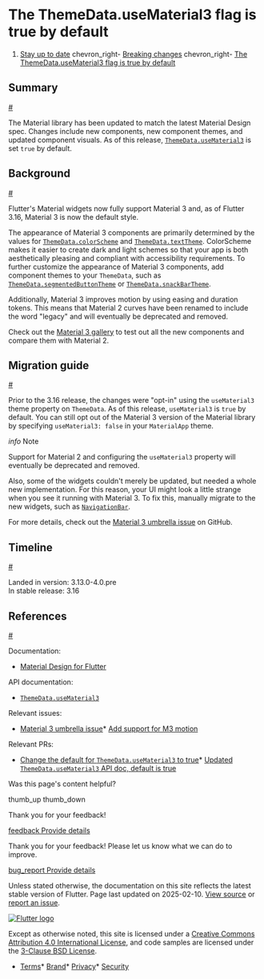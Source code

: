 The ThemeData.useMaterial3 flag is true by default
==================================================

1. [Stay up to date](/release) chevron\_right- [Breaking changes](/release/breaking-changes) chevron\_right- [The ThemeData.useMaterial3 flag is true by default](/release/breaking-changes/material-3-default)

Summary
-------

[#](#summary)

The Material library has been updated to match the latest Material Design spec. Changes include new components, new component themes, and updated component visuals. As of this release, [`ThemeData.useMaterial3`](https://api.flutter.dev/flutter/material/ThemeData/useMaterial3.html) is set `true` by default.

Background
----------

[#](#background)

Flutter's Material widgets now fully support Material 3 and, as of Flutter 3.16, Material 3 is now the default style.

The appearance of Material 3 components are primarily determined by the values for [`ThemeData.colorScheme`](https://api.flutter.dev/flutter/material/ThemeData/colorScheme.html) and [`ThemeData.textTheme`](https://api.flutter.dev/flutter/material/ThemeData/textTheme.html). ColorScheme makes it easier to create dark and light schemes so that your app is both aesthetically pleasing and compliant with accessibility requirements. To further customize the appearance of Material 3 components, add component themes to your `ThemeData`, such as [`ThemeData.segmentedButtonTheme`](https://api.flutter.dev/flutter/material/ThemeData/segmentedButtonTheme.html) or [`ThemeData.snackBarTheme`](https://api.flutter.dev/flutter/material/ThemeData/snackBarTheme.html).

Additionally, Material 3 improves motion by using easing and duration tokens. This means that Material 2 curves have been renamed to include the word "legacy" and will eventually be deprecated and removed.

Check out the [Material 3 gallery](https://github.com/flutter/samples/tree/main/material_3_demo) to test out all the new components and compare them with Material 2.

Migration guide
---------------

[#](#migration-guide)

Prior to the 3.16 release, the changes were "opt-in" using the `useMaterial3` theme property on `ThemeData`. As of this release, `useMaterial3` is `true` by default. You can still opt out of the Material 3 version of the Material library by specifying `useMaterial3: false` in your `MaterialApp` theme.

*info* Note

Support for Material 2 and configuring the `useMaterial3` property will eventually be deprecated and removed.

Also, some of the widgets couldn't merely be updated, but needed a whole new implementation. For this reason, your UI might look a little strange when you see it running with Material 3. To fix this, manually migrate to the new widgets, such as [`NavigationBar`](https://api.flutter.dev/flutter/material/NavigationBar-class.html).

For more details, check out the [Material 3 umbrella issue](https://github.com/flutter/flutter/issues/91605) on GitHub.

Timeline
--------

[#](#timeline)

Landed in version: 3.13.0-4.0.pre  
 In stable release: 3.16

References
----------

[#](#references)

Documentation:

* [Material Design for Flutter](/ui/design/material)

API documentation:

* [`ThemeData.useMaterial3`](https://api.flutter.dev/flutter/material/ThemeData/useMaterial3.html)

Relevant issues:

* [Material 3 umbrella issue](https://github.com/flutter/flutter/issues/91605)* [Add support for M3 motion](https://github.com/flutter/flutter/issues/129942)

Relevant PRs:

* [Change the default for `ThemeData.useMaterial3` to true](https://github.com/flutter/flutter/pull/129724)* [Updated `ThemeData.useMaterial3` API doc, default is true](https://github.com/flutter/flutter/pull/130764)

Was this page's content helpful?

thumb\_up thumb\_down

Thank you for your feedback!

 [feedback Provide details](https://github.com/flutter/website/issues/new?template=1_page_issue.yml&&page-url=https://docs.flutter.dev/release/breaking-changes/material-3-default/&page-source=https://github.com/flutter/website/tree/main/src/content/release/breaking-changes/material-3-default.md)

Thank you for your feedback! Please let us know what we can do to improve.

 [bug\_report Provide details](https://github.com/flutter/website/issues/new?template=1_page_issue.yml&&page-url=https://docs.flutter.dev/release/breaking-changes/material-3-default/&page-source=https://github.com/flutter/website/tree/main/src/content/release/breaking-changes/material-3-default.md)

Unless stated otherwise, the documentation on this site reflects the latest stable version of Flutter. Page last updated on 2025-02-10. [View source](https://github.com/flutter/website/tree/main/src/content/release/breaking-changes/material-3-default.md) or [report an issue](https://github.com/flutter/website/issues/new?template=1_page_issue.yml&&page-url=https://docs.flutter.dev/release/breaking-changes/material-3-default/&page-source=https://github.com/flutter/website/tree/main/src/content/release/breaking-changes/material-3-default.md "Report an issue with this page").

[![Flutter logo](/assets/images/branding/flutter/logo+text/horizontal/white.svg)](https://flutter.dev)

Except as otherwise noted, this site is licensed under a [Creative Commons Attribution 4.0 International License](https://creativecommons.org/licenses/by/4.0/), and code samples are licensed under the [3-Clause BSD License](https://opensource.org/licenses/BSD-3-Clause).

* [Terms](/tos "Terms of use")* [Brand](/brand "Brand usage guidelines")* [Privacy](https://policies.google.com/privacy "Privacy policy")* [Security](/security "Security philosophy and practices")

   